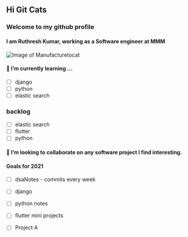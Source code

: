 ## Hi Git Cats
### Welcome to my github profile

#### I am Ruthresh Kumar, working as a Software engineer at MMM
![Image of Manufacturetocat](https://octodex.github.com/images/manufacturetocat.png)

#### 🌱 I’m currently learning ...
  - [ ] django
  - [ ] python
  - [ ] elastic search

### backlog
  - [ ] elastic search
  - [ ] flutter
  - [ ] python

#### 👯 I’m looking to collaborate on any software project I find interesting.

#### Goals for 2021
- [ ] dsaNotes - commits every week
- [ ] django
- [ ] python notes
- [ ] flutter mini projects
- [ ] Project A


<!--
**ruthresh1/ruthresh1** is a ✨ _special_ ✨ repository because its `README.md` (this file) appears on your GitHub profile.

Here are some ideas to get you started:

- 🔭 I’m currently working on ...
- 🌱 I’m currently learning ...
- 👯 I’m looking to collaborate on ...
- 🤔 I’m looking for help with ...
- 💬 Ask me about ...
- 📫 How to reach me: ...
- 😄 Pronouns: ...
- ⚡ Fun fact: ...

Collapsable list
<details>
</details>
-->
